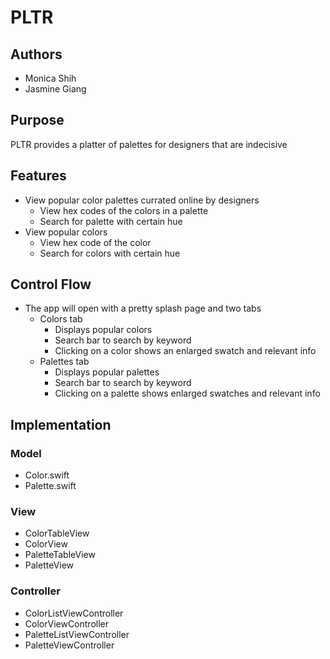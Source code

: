 # PLTR

## Authors
- Monica Shih
- Jasmine Giang

## Purpose
PLTR provides a platter of palettes for designers that are indecisive

## Features
- View popular color palettes currated online by designers
  - View hex codes of the colors in a palette
  - Search for palette with certain hue
- View popular colors
  - View hex code of the color
  - Search for colors with certain hue

## Control Flow
- The app will open with a pretty splash page and two tabs
  - Colors tab
    - Displays popular colors
    - Search bar to search by keyword
    - Clicking on a color shows an enlarged swatch and relevant info
  - Palettes tab
    - Displays popular palettes
    - Search bar to search by keyword
    - Clicking on a palette shows enlarged swatches and relevant info

## Implementation
### Model
  - Color.swift
  - Palette.swift

### View
  - ColorTableView
  - ColorView
  - PaletteTableView
  - PaletteView

### Controller
  - ColorListViewController
  - ColorViewController
  - PaletteListViewController
  - PaletteViewController

